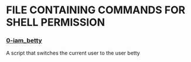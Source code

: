 # FILE CONTAINING COMMANDS FOR SHELL PERMISSION
### [0-iam_betty](0-iam_betty)
A script that switches the current user to the user betty

